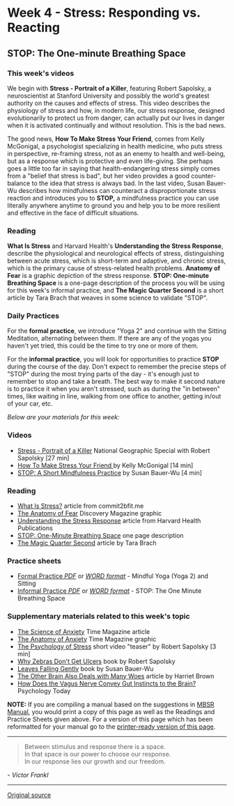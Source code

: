 # Week 4 - Stress: Responding vs. Reacting

## STOP: The One-minute Breathing Space

### This week's videos  
We begin with **Stress - Portrait of a Killer**, featuring Robert Sapolsky, a neuroscientist at Stanford University and possibly the world's greatest authority on the causes and effects of stress. This video describes the physiology of stress and how, in modern life, our stress response, designed evolutionarily to protect us from danger, can actually put our lives in danger when it is activated continually and without resolution. This is the bad news.

The good news, **How To Make Stress Your Friend**, comes from Kelly McGonigal, a psychologist specializing in health medicine, who puts stress in perspective, re-framing stress, not as an enemy to health and well-being, but as a response which is protective and even life-giving. She perhaps goes a little too far in saying that health-endangering stress simply comes from a "belief that stress is bad", but her video provides a good counter-balance to the idea that stress is always bad. In the last video, Susan Bauer-Wu describes how mindfulness can counteract a disproportionate stress reaction and introduces you to **STOP,** a mindfulness practice you can use literally anywhere anytime to ground you and help you to be more resilient and effective in the face of difficult situations.

### Reading  
**What Is Stress** and Harvard Health's **Understanding the Stress Response**, describe the physiological and neurological effects of stress, distinguishing between acute stress, which is short-term and adaptive, and chronic stress, which is the primary cause of stress-related health problems. **Anatomy of Fear** is a graphic depiction of the stress response. **STOP: One-minute Breathing Space** is a one-page description of the process you will be using for this week's informal practice, and **The Magic Quarter Second** is a short article by Tara Brach that weaves in some science to validate "STOP".

### Daily Practices  
For the **formal practice**, we introduce "Yoga 2" and continue with the Sitting Meditation, alternating between them. If there are any of the yogas you haven't yet tried, this could be the time to try one or more of them.

For the **informal practice**, you will look for opportunities to practice **STOP** during the course of the day. Don't expect to remember the precise steps of "STOP" during the most trying parts of the day - it's enough just to remember to stop and take a breath. The best way to make it second nature is to practice it when you aren't stressed, such as during the "in between" times, like waiting in line, walking from one office to another, getting in/out of your car, etc.

_Below are your materials for this week:_

### Videos
* [Stress - Portrait of a Killer][38] National Geographic Special with Robert Sapolsky [27 min]  
* [How To Make Stress Your Friend ][39] by Kelly McGonigal [14 min]  
* [STOP: A Short Mindfulness Practice][40] by Susan Bauer-Wu [4 min]  

### Reading  
* [What Is Stress?][41] article from commit2bfit.me  
* [The Anatomy of Fear][42] Discovery Magazine graphic  
* [Understanding the Stress Response][43] article from Harvard Health Publications  
* [STOP: One-Minute Breathing Space][44] one page description  
* [The Magic Quarter Second][45] article by Tara Brach  

### Practice sheets  
* [Formal Practice _PDF_][46] or [_WORD format_][47] \- Mindful Yoga (Yoga 2) and Sitting  
* [Informal Practice _PDF_][48] or [_WORD format_][49] \- STOP: The One Minute Breathing Space  

### Supplementary materials related to this week's topic  
* [The Science of Anxiety][50] Time Magazine article  
* [The Anatomy of Anxiety][51] Time Magazine graphic  
* [The Psychology of Stress][52] short video "teaser" by Robert Sapolsky [3 min]  
* [Why Zebras Don't Get Ulcers][53] book by Robert Sapolsky  
* [Leaves Falling Gently][54] book by Susan Bauer-Wu  
* [The Other Brain Also Deals with Many Woes][55] article by Harriet Brown  
* [How Does the Vagus Nerve Convey Gut Instincts to the Brain?][56] Psychology Today  

**NOTE:** If you are compiling a manual based on the suggestions in [MBSR Manual][16], you would print a copy of this page as well as the Readings and Practice Sheets given above. For a version of this page which has been reformatted for your manual go to the [printer-ready version of this page][57].

---

> Between stimulus and response there is a space.  
> In that space is our power to choose our response.  
> In our response lies our growth and our freedom.  
  
\- _Victor Frankl_

[1]: http://palousemindfulness.com/art/docbox-translate-flip.jpg
[2]: http://palousemindfulness.com/art/clouds1_middle_570x22.jpg
[3]: http://palousemindfulness.com/art/logo-youtube_22.gif
[4]: http://palousemindfulness.com/art/logo-facebook_22.gif
[5]: http://palousemindfulness.com/art/clouds2_title_950x115.jpg
[6]: index.html
[7]: testimonials/index.html
[8]: graduates.html
[9]: resources.html
[10]: contact.html
[11]: quotes.html
[12]: whats-new.html
[13]: selfguidedMBSR_ataglance.html
[14]: selfguidedMBSR_week0.html
[15]: selfguidedMBSR_gettingstarted.html
[16]: selfguidedMBSR_manual.html
[17]: selfguidedMBSR_week1.html
[18]: selfguidedMBSR_week2.html
[19]: selfguidedMBSR_week3.html
[20]: selfguidedMBSR_week4.html
[21]: selfguidedMBSR_week5.html
[22]: selfguidedMBSR_week5b.html
[23]: selfguidedMBSR_week6.html
[24]: selfguidedMBSR_week7.html
[25]: selfguidedMBSR_week8.html
[26]: selfguidedMBSR_certificate.html
[27]: guidedmeditations.html
[28]: meditations/bodyscan.html
[29]: meditations/sittingmeditation.html
[30]: meditations/yoga1.html
[31]: meditations/yoga2.html
[32]: meditations/soften-soothe-allow.html
[33]: meditations/RAIN.html
[34]: meditations/mountain.html
[35]: meditations/lake.html
[36]: meditations/lovingkindness.html
[37]: meditations/silent30min.html
[38]: https://www.youtube.com/watch?v=a58RrLUs4YE&amp;index=2&amp;list=PLbiVpU59JkVZeQPQ1u5mS8U1c0V7J5OJU
[39]: https://www.youtube.com/watch?v=154-mh8JbNg&amp;list=PLbiVpU59JkVZeQPQ1u5mS8U1c0V7J5OJU&amp;index=2
[40]: https://www.youtube.com/watch?v=WaszqhPCWX0&amp;index=4&amp;list=PLbiVpU59JkVZeQPQ1u5mS8U1c0V7J5OJU
[41]: docs/what-is-stress.pdf
[42]: docs/anatomy-of-fear.pdf
[43]: docs/understanding-stress.pdf
[44]: docs/STOP.pdf
[45]: docs/magic-quarter-second.pdf
[46]: practice/week4-formal.pdf
[47]: practice/week4-formal.docx
[48]: practice/week4-informal.pdf
[49]: practice/week4-informal.docx
[50]: docs/science-of-anxiety.pdf
[51]: docs/anatomy-of-anxiety.pdf
[52]: https://www.youtube.com/watch?v=r8-jOAsvj2c&amp;index=1&amp;list=PLbiVpU59JkVZeQPQ1u5mS8U1c0V7J5OJU
[53]: http://www.amazon.com/Why-Zebras-Dont-Ulcers-Third/dp/0805073698
[54]: http://www.amazon.com/Leaves-Falling-Gently-Life-Limiting-Connectedness/dp/1572249994
[55]: docs/otherbrain.pdf
[56]: https://www.psychologytoday.com/blog/the-athletes-way/201405/how-does-the-vagus-nerve-convey-gut-instincts-the-brain
[57]: docs/manualMBSRweek4.pdf
[58]: http://palousemindfulness.com/art/123rf_stop_170.jpg
[59]: quotes.html#selfguidedMBSR_week4 "more quotes"
  
---

[Original source](http://palousemindfulness.com/selfguidedMBSR_week4.html "Permalink to MBSR week 4")
